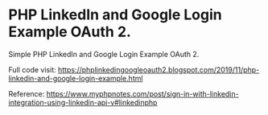 # PHP LinkedIn and Google Login Example OAuth 2.

Simple PHP LinkedIn and Google Login Example OAuth 2.

Full code visit:
https://phplinkedingoogleoauth2.blogspot.com/2019/11/php-linkedin-and-google-login-example.html

Reference: https://www.myphpnotes.com/post/sign-in-with-linkedin-integration-using-linkedin-api-v#linkedinphp
